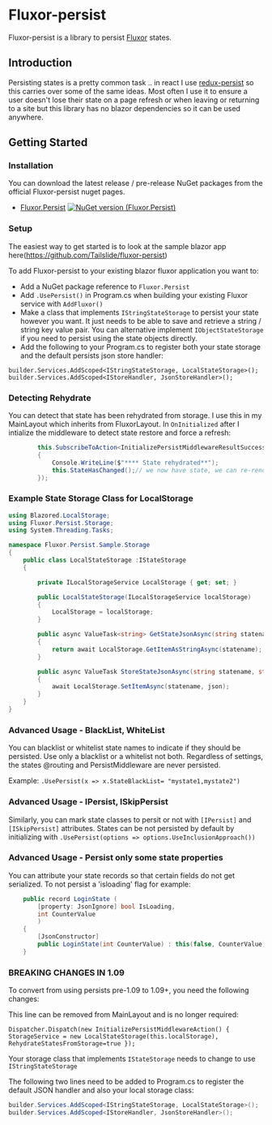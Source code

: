 # Fluxor-persist

Fluxor-persist is a library to persist [Fluxor](https://github.com/mrpmorris/Fluxor) states.

## Introduction

Persisting states is a pretty common task .. in react I use [redux-persist](https://github.com/rt2zz/redux-persist) so this carries over some of the same ideas.  Most often I use it to ensure a user doesn't lose their state on a page refresh or when leaving or returning to a site but this library has no blazor dependencies so it can be used anywhere.

## Getting Started

### Installation
You can download the latest release / pre-release NuGet packages from the official Fluxor-persist nuget pages.

* [Fluxor.Persist](https://www.nuget.org/packages/Fluxor.Persist/) [![NuGet version (Fluxor.Persist)](https://img.shields.io/nuget/v/Fluxor.Persist.svg?style=flat-square)](https://www.nuget.org/packages/Fluxor.Persist/)

### Setup

The easiest way to get started is to look at the sample blazor app here(https://github.com/Tailslide/fluxor-persist)

To add Fluxor-persist to your existing blazor fluxor application you want to:


- Add a NuGet package reference to `Fluxor.Persist`
- Add `.UsePersist()` in Program.cs when building your existing Fluxor service with `AddFluxor()`
- Make a class that implements `IStringStateStorage` to persist your state however you want. It just needs to be able to save and retrieve a string / string key value pair. You can alternative implement `IObjectStateStorage` if you need to persist using the state objects directly.
- Add the following to your Program.cs to register both your state storage and the default persists json store handler:
```
builder.Services.AddScoped<IStringStateStorage, LocalStateStorage>();
builder.Services.AddScoped<IStoreHandler, JsonStoreHandler>();
```

    
### Detecting Rehydrate

You can detect that state has been rehydrated from storage. I use this in my MainLayout which inherits from FluxorLayout. In `OnInitialized` after I intialize the middleware to detect state restore and force a refresh:

```C#
        this.SubscribeToAction<InitializePersistMiddlewareResultSuccessAction>(result =>
        {
            Console.WriteLine($"**** State rehydrated**");
            this.StateHasChanged();// we now have state, we can re-render to reflect binding changes
        });
```


### Example State Storage Class for LocalStorage

```c#
using Blazored.LocalStorage;
using Fluxor.Persist.Storage;
using System.Threading.Tasks;

namespace Fluxor.Persist.Sample.Storage
{
    public class LocalStateStorage :IStateStorage
    {

        private ILocalStorageService LocalStorage { get; set; }

        public LocalStateStorage(ILocalStorageService localStorage)
        {
            LocalStorage = localStorage;
        }

        public async ValueTask<string> GetStateJsonAsync(string statename)
        {
            return await LocalStorage.GetItemAsStringAsync(statename);
        }

        public async ValueTask StoreStateJsonAsync(string statename, string json)
        {
            await LocalStorage.SetItemAsync(statename, json);
        }
    }
}
```


### Advanced Usage - BlackList, WhiteList

You can blacklist or whitelist state names to indicate if they should be persisted. Use only a blacklist or a whitelist not both.
Regardless of settings, the states @routing and PersistMiddleware are never persisted.

Example: `.UsePersist(x => x.StateBlackList= "mystate1,mystate2")`

### Advanced Usage - IPersist, ISkipPersist

Similarly, you can mark state classes to persit or not with `[IPersist]` and `[ISkipPersist]` attributes.
States can be not persisted by default by initializing with `.UsePersist(options => options.UseInclusionApproach())`

### Advanced Usage - Persist only some state properties

You can attribute your state records so that certain fields do not get serialized.
To not persist a 'isloading' flag for example:

```c#
    public record LoginState (
        [property: JsonIgnore] bool IsLoading,
        int CounterValue
        ) 
    {        
        [JsonConstructor]
        public LoginState(int CounterValue) : this(false, CounterValue) { }
    }
```

### BREAKING CHANGES IN 1.09

To convert from using persists pre-1.09 to 1.09+, you need the following changes:

This line can be removed from MainLayout and is no longer required:

`Dispatcher.Dispatch(new InitializePersistMiddlewareAction() { StorageService = new LocalStateStorage(this.localStorage), RehydrateStatesFromStorage=true });`

Your storage class that implements `IStateStorage` needs to change to use `IStringStateStorage`

The following two lines need to be added to Program.cs to register the default JSON handler and also your local storage class:

```c#
builder.Services.AddScoped<IStringStateStorage, LocalStateStorage>();
builder.Services.AddScoped<IStoreHandler, JsonStoreHandler>();
```
